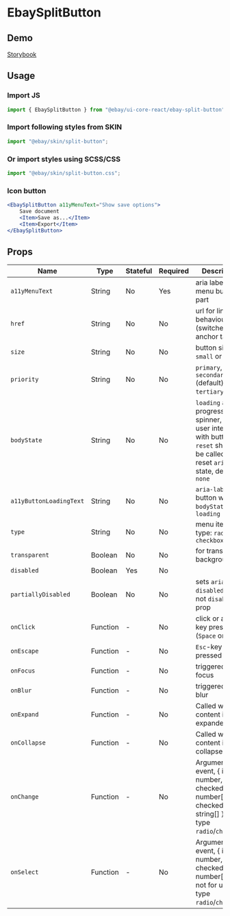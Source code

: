 # EbaySplitButton

## Demo

[Storybook](https://opensource.ebay.com/ebayui-core-react/main/?path=/story/buttons-ebay-split-button--controls)

## Usage

### Import JS

```jsx harmony
import { EbaySplitButton } from "@ebay/ui-core-react/ebay-split-button";
```

### Import following styles from SKIN

```jsx harmony
import "@ebay/skin/split-button";
```

### Or import styles using SCSS/CSS

```jsx harmony
import "@ebay/skin/split-button.css";
```

### Icon button

```jsx harmony
<EbaySplitButton a11yMenuText="Show save options">
    Save document
    <Item>Save as...</Item>
    <Item>Export</Item>
</EbaySplitButton>
```

## Props

| Name                    | Type     | Stateful | Required | Description                                                                                                                              | Data |
| ----------------------- | -------- | -------- | -------- | ---------------------------------------------------------------------------------------------------------------------------------------- | ---- |
| `a11yMenuText`          | String   | No       | Yes      | aria label for menu button part                                                                                                          |
| `href`                  | String   | No       | No       | url for link behaviour (switches to anchor tag)                                                                                          |
| `size`                  | String   | No       | No       | button size: `small` or `large`                                                                                                          |
| `priority`              | String   | No       | No       | `primary`, `secondary` (default), `tertiary`, `none`                                                                                     |
| `bodyState`             | String   | No       | No       | `loading` adds progress spinner, when user interacts with button, `reset` should be called to reset `aria-live` state, default is `none` |
| `a11yButtonLoadingText` | String   | No       | No       | `aria-label` for button when `bodyState` is `loading`                                                                                    |
| `type`                  | String   | No       | No       | menu items type: `radio` or `checkbox`                                                                                                   |
| `transparent`           | Boolean  | No       | No       | for transparent background                                                                                                               |
| `disabled`              | Boolean  | Yes      | No       |
| `partiallyDisabled`     | Boolean  | No       | No       | sets `aria-disabled` but not `disabled` prop                                                                                             |
| `onClick`               | Function | -        | No       | click or action key pressed (`Space` or `Enter`)                                                                                         |
| `onEscape`              | Function | -        | No       | `Esc`-key pressed                                                                                                                        |
| `onFocus`               | Function | -        | No       | triggered on focus                                                                                                                       |
| `onBlur`                | Function | -        | No       | triggered on blur                                                                                                                        |
| `onExpand`              | Function | -        | No       | Called when content is expanded                                                                                                          |
| `onCollapse`            | Function | -        | No       | Called when content is collapsed                                                                                                         |
| `onChange`              | Function | -        | No       | Arguments: (e: event, { index: number, checked: number[], checkedValues: string[] }) for type `radio`/`checkbox`                         |
| `onSelect`              | Function | -        | No       | Arguments: (e: event, { index: number, checked: number[] }), not for use with type `radio`/`checkbox`                                    |
